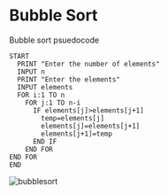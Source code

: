 # Bubble Sort

Bubble sort psuedocode

```
START
  PRINT "Enter the number of elements"
  INPUT n
  PRINT "Enter the elements"
  INPUT elements
  FOR i:1 TO n
    FOR j:1 TO n-i
      IF elements[j]>elements[j+1]
        temp=elements[j]
        elements[j]=elements[j+1]
        elements[j+1]=temp
      END IF
    END FOR
END FOR
END
```
![bubblesort](https://github.com/user-attachments/assets/83170c4a-2344-484f-b8ee-a9cf15d008da)
